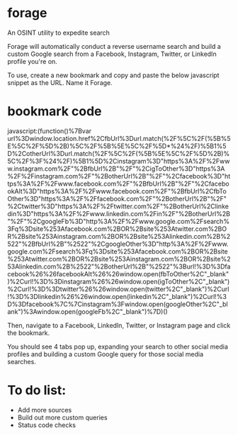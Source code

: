 # forage

An OSINT utility to expedite search

Forage will automatically conduct a reverse username search and build a custom Google search from a Facebook, Instagram, Twitter, or LinkedIn profile you're on.

To use, create a new bookmark and copy and paste the below javascript snippet as the URL. Name it Forage.

# bookmark code

javascript:(function()%7Bvar url%3Dwindow.location.href%2CfbUrl%3Durl.match(%2F%5C%2F(%5B%5E%5C%2F%5D%2B)%5C%2F%5B%5E%5C%2F%5D*%24%2F)%5B1%5D%2CotherUrl%3Durl.match(%2F%5C%2F(%5B%5E%5C%2F%5D%2B)%5C%2F%3F%24%2F)%5B1%5D%2Cinstagram%3D"https%3A%2F%2Fwww.instagram.com%2F"%2BfbUrl%2B"%2F"%2CigToOther%3D"https%3A%2F%2Finstagram.com%2F"%2BotherUrl%2B"%2F"%2Cfacebook%3D"https%3A%2F%2Fwww.facebook.com%2F"%2BfbUrl%2B"%2F"%2CfacebookAlt%3D"https%3A%2F%2Fwww.facebook.com%2F"%2BfbUrl%2CfbToOther%3D"https%3A%2F%2Ffacebook.com%2F"%2BotherUrl%2B"%2F"%2Ctwitter%3D"https%3A%2F%2Ftwitter.com%2F"%2BotherUrl%2Clinkedin%3D"https%3A%2F%2Fwww.linkedin.com%2Fin%2F"%2BotherUrl%2B"%2F"%2CgoogleFb%3D"http%3A%2F%2Fwww.google.com%2Fsearch%3Fq%3Dsite%253Afacebook.com%2BOR%2Bsite%253Atwitter.com%2BOR%2Bsite%253Ainstagram.com%2BOR%2Bsite%253Alinkedin.com%2B%2522"%2BfbUrl%2B"%2522"%2CgoogleOther%3D"http%3A%2F%2Fwww.google.com%2Fsearch%3Fq%3Dsite%253Afacebook.com%2BOR%2Bsite%253Atwitter.com%2BOR%2Bsite%253Ainstagram.com%2BOR%2Bsite%253Alinkedin.com%2B%2522"%2BotherUrl%2B"%2522"%3Burl!%3D%3Dfacebook%26%26facebookAlt%26%26window.open(fbToOther%2C"_blank")%2Curl!%3D%3Dinstagram%26%26window.open(igToOther%2C"_blank")%2Curl!%3D%3Dtwitter%26%26window.open(twitter%2C"_blank")%2Curl!%3D%3Dlinkedin%26%26window.open(linkedin%2C"_blank")%2Curl!%3D%3Dfacebook%7C%7Cinstagram%3Fwindow.open(googleOther%2C"_blank")%3Awindow.open(googleFb%2C"_blank")%7D)()

Then, navigate to a Facebook, LinkedIn, Twitter, or Instagram page and click the bookmark.

You should see 4 tabs pop up, expanding your search to other social media profiles and building a custom Google query for those social media searches.

# To do list:

- Add more sources
- Build out more custom queries
- Status code checks

